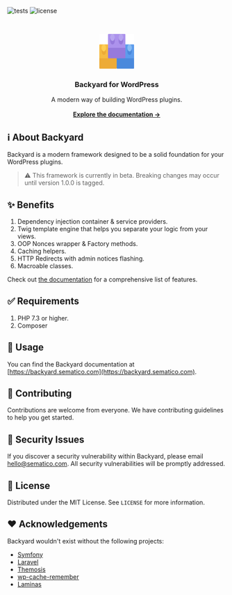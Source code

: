 ![tests](https://github.com/backyardwp/framework/workflows/Tests/badge.svg)
![license](https://img.shields.io/github/license/backyardwp/framework)

<br />
<p align="center">
  <a href="https://backyard.sematico.com">
    <img src="https://raw.githubusercontent.com/backyardwp/assets/master/backyard-logo.svg" alt="Logo" width="80" height="80">
  </a>

  <h3 align="center">Backyard for WordPress</h3>

  <p align="center">
    A modern way of building WordPress plugins.
    <br /><br />
    <a href="https://backyard.sematico.com"><strong>Explore the documentation &rarr;</strong></a>
    <br />
  </p>
</p>

<!-- ABOUT THE PROJECT -->
## ℹ️ About Backyard
Backyard is a modern framework designed to be a solid foundation for your WordPress plugins.

> ⚠️ This framework is currently in beta. Breaking changes may occur until version 1.0.0 is tagged.

<!-- Features -->
## ✨ Benefits

1. Dependency injection container & service providers.
2. Twig template engine that helps you separate your logic from your views.
3. OOP Nonces wrapper & Factory methods.
4. Caching helpers.
5. HTTP Redirects with admin notices flashing.
6. Macroable classes.

Check out [the documentation](https://backyard.sematico.com) for a comprehensive list of features.

<!-- GETTING STARTED -->
## ✅ Requirements

1. PHP 7.3 or higher.
2. Composer

<!-- GETTING STARTED -->
## 📖 Usage

You can find the Backyard documentation at [https://backyard.sematico.com](https://backyard.sematico.com).


<!-- CONTRIBUTING -->
## 🤝 Contributing

Contributions are welcome from everyone. We have contributing guidelines to help you get started.

## 🚨 Security Issues
If you discover a security vulnerability within Backyard, please email [hello@sematico.com](mailto:hello@sematico.com). All security vulnerabilities will be promptly addressed.

<!-- LICENSE -->
## 🔖 License

Distributed under the MIT License. See `LICENSE` for more information.

<!-- ACKNOWLEDGEMENTS -->
## ❤️ Acknowledgements
Backyard wouldn't exist without the following projects:

* [Symfony](https://symfony.com/)
* [Laravel](https://laravel.com/)
* [Themosis](https://framework.themosis.com/)
* [wp-cache-remember](https://github.com/stevegrunwell/wp-cache-remember)
* [Laminas](https://getlaminas.org/)
